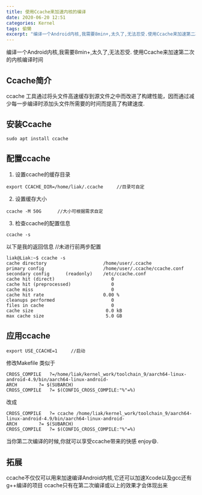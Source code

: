 ```yaml
---
title: 使用Ccache来加速内核的编译
date: 2020-06-20 12:51
categories: Kernel
tags: 偷懒
excerpt: "编译一个Android内核,我需要8min+,太久了,无法忍受.使用Ccache来加速第二次的内核编译时间"
---
```


编译一个Android内核,我需要8min+,太久了,无法忍受.
使用Ccache来加速第二次的内核编译时间

## Ccache简介
ccache 工具通过将头文件高速缓存到源文件之中而改进了构建性能，因而通过减少每一步编译时添加头文件所需要的时间而提高了构建速度.

## 安装Ccache
```shell
sudo apt install ccache
```

## 配置ccache
1. 设置ccache的缓存目录
```
export CCACHE_DIR=/home/liak/.ccache     //目录可自定
```

2. 设置缓存大小
```
ccache -M 50G      //大小可根据需求自定
```

3. 检查ccache的配置信息
```
ccache -s
```

以下是我的返回信息      //未进行前两步配置
```
liak@Liak:~$ ccache -s
cache directory                     /home/user/.ccache
primary config                      /home/user/.ccache/ccache.conf
secondary config      (readonly)    /etc/ccache.conf
cache hit (direct)                     0
cache hit (preprocessed)               0
cache miss                             0
cache hit rate                      0.00 %
cleanups performed                     0
files in cache                         0
cache size                           0.0 kB
max cache size                       5.0 GB
```

## 应用ccache
```
export USE_CCACHE=1     //启动
```

修改Makefile
类似于
```
CROSS_COMPILE   ?=/home/liak/kernel_work/toolchain_9/aarch64-linux-android-4.9/bin/aarch64-linux-android-
ARCH		?= $(SUBARCH)
CROSS_COMPILE	?= $(CONFIG_CROSS_COMPILE:"%"=%)
```
改成
```
CROSS_COMPILE   ?= ccache /home/liak/kernel_work/toolchain_9/aarch64-linux-android-4.9/bin/aarch64-linux-android-
ARCH		?= $(SUBARCH)
CROSS_COMPILE	?= $(CONFIG_CROSS_COMPILE:"%"=%)
```

当你第二次编译的时候,你就可以享受ccache带来的快感
enjoy:smile:.

## 拓展
ccache不仅仅可以用来加速编译Android内核,它还可以加速Xcode以及gcc还有g++编译的项目
ccache只有在第二次编译或以上的效果才会体现出来